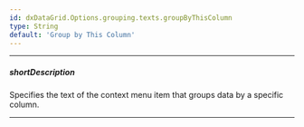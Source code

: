 ```yaml
---
id: dxDataGrid.Options.grouping.texts.groupByThisColumn
type: String
default: 'Group by This Column'
---
```

---
##### shortDescription
Specifies the text of the context menu item that groups data by a specific column.

---
